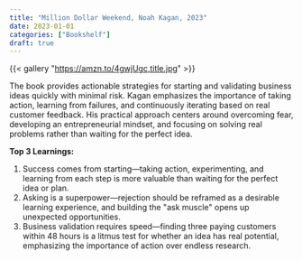 ```yaml
---
title: "Million Dollar Weekend, Noah Kagan, 2023"
date: 2023-01-01
categories: ["Bookshelf"]
draft: true
---
```


{{< gallery "https://amzn.to/4gwjUgc,title.jpg" >}}

The book provides actionable strategies for starting and validating business ideas quickly with minimal risk. Kagan emphasizes the importance of taking action, learning from failures, and continuously iterating based on real customer feedback. His practical approach centers around overcoming fear, developing an entrepreneurial mindset, and focusing on solving real problems rather than waiting for the perfect idea.

**Top 3 Learnings:**

1. Success comes from starting—taking action, experimenting, and learning from each step is more valuable than waiting for the perfect idea or plan.
2. Asking is a superpower—rejection should be reframed as a desirable learning experience, and building the "ask muscle" opens up unexpected opportunities.
3. Business validation requires speed—finding three paying customers within 48 hours is a litmus test for whether an idea has real potential, emphasizing the importance of action over endless research.
